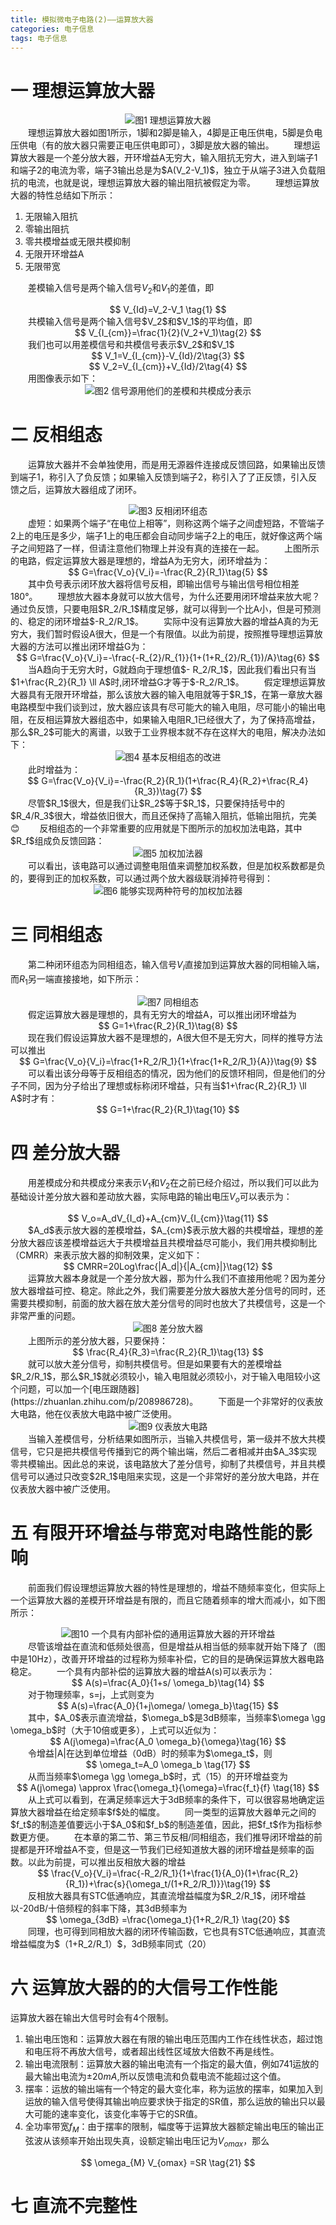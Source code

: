 ```yaml
---
title: 模拟微电子电路(2)——运算放大器
categories: 电子信息  
tags: 电子信息 
---
```


# 一 理想运算放大器
<div align=center><img src="/public/image/模拟微电子/理想运算放大器.jpg"/>图1 理想运算放大器</div>
　　理想运算放大器如图1所示，1脚和2脚是输入，4脚是正电压供电，5脚是负电压供电（有的放大器只需要正电压供电即可），3脚是放大器的输出。  
　　理想运算放大器是一个差分放大器，开环增益A无穷大，输入阻抗无穷大，进入到端子1和端子2的电流为零，端子3输出总是为$A(V_2-V_1)$，独立于从端子3进入负载阻抗的电流，也就是说，理想运算放大器的输出阻抗被假定为零。  
　　理想运算放大器的特性总结如下所示：

1. 无限输入阻抗
2. 零输出阻抗
3. 零共模增益或无限共模抑制
4. 无限开环增益A
5. 无限带宽

　　差模输入信号是两个输入信号$V_2$和$V_1$的差值，即
<div><center>
$$ 
V_{Id}=V_2-V_1 \tag{1} 
$$
</center></div>   
　　共模输入信号是两个输入信号$V_2$和$V_1$的平均值，即
<div><center>
$$ 
V_{I_{cm}}=\frac{1}{2}(V_2+V_1)\tag{2} 
$$
</center></div> 
　　我们也可以用差模信号和共模信号表示$V_2$和$V_1$
<div><center>
$$ 
V_1=V_{I_{cm}}-V_{Id}/2\tag{3} 
$$
</center></div> 
<div><center>
$$ 
V_2=V_{I_{cm}}+V_{Id}/2\tag{4} 
$$
</center></div> 
　　用图像表示如下：
<div align=center><img src="/public/image/模拟微电子/信号源用他们的差模和共模成分表示.jpg"/>图2 信号源用他们的差模和共模成分表示</div>

# 二 反相组态
　　运算放大器并不会单独使用，而是用无源器件连接成反馈回路，如果输出反馈到端子1，称引入了负反馈；如果输入反馈到端子2，称引入了了正反馈，引入反馈之后，运算放大器组成了闭环。
<div align=center><img src="/public/image/模拟微电子/反相闭环组态.jpg"/>图3 反相闭环组态</div>
　　虚短：如果两个端子“在电位上相等”，则称这两个端子之间虚短路，不管端子2上的电压是多少，端子1上的电压都会自动同步端子2上的电压，就好像这两个端子之间短路了一样，但请注意他们物理上并没有真的连接在一起。  
　　上图所示的电路，假定运算放大器是理想的，增益A为无穷大，闭环增益为：
<div><center>
$$ 
G=\frac{V_o}{V_i}=-\frac{R_2}{R_1}\tag{5} 
$$
</center></div>
　　其中负号表示闭环放大器将信号反相，即输出信号与输出信号相位相差180°。  
　　理想放大器本身就可以放大信号，为什么还要用闭环增益来放大呢？通过负反馈，只要电阻$R_2/R_1$精度足够，就可以得到一个比A小，但是可预测的、稳定的闭环增益$-R_2/R_1$。  
　　实际中没有运算放大器的增益A真的为无穷大，我们暂时假设A很大，但是一个有限值。以此为前提，按照推导理想运算放大器的方法可以推出闭环增益G为：
<div><center>
$$ 
G=\frac{V_o}{V_i}=-\frac{-R_{2}/R_{1}}{1+(1+R_{2}/R_{1})/A}\tag{6} 
$$
</center></div>
　　当A趋向于无穷大时，G就趋向于理想值$- R_2/R_1$，因此我们看出只有当$1+\frac{R_2}{R_1} \ll A$时,闭环增益G才等于$-R_2/R_1$。  
　　假定理想运算放大器具有无限开环增益，那么该放大器的输入电阻就等于$R_1$，在第一章放大器电路模型中我们谈到过，放大器应该具有尽可能大的输入电阻，尽可能小的输出电阻，在反相运算放大器组态中，如果输入电阻R_1已经很大了，为了保持高增益，那么$R_2$可能大的离谱，以致于工业界根本就不存在这样大的电阻，解决办法如下：
<div align=center><img src="/public/image/模拟微电子/基本反相组态的改进.jpg"/>图4 基本反相组态的改进</div>
　　此时增益为：
<div><center>
$$ 
G=\frac{V_o}{V_i}=-\frac{R_2}{R_1}(1+\frac{R_4}{R_2}+\frac{R_4}{R_3})\tag{7} 
$$
</center></div>
　　尽管$R_1$很大，但是我们让$R_2$等于$R_1$，只要保持括号中的$R_4/R_3$很大，增益依旧很大，而且还保持了高输入阻抗，低输出阻抗，完美😊  
　　反相组态的一个非常重要的应用就是下图所示的加权加法电路，其中$R_f$组成负反馈回路：  
<div align=center><img src="/public/image/模拟微电子/加权加法器.jpg"/>图5 加权加法器</div>
　　可以看出，该电路可以通过调整电阻值来调整加权系数，但是加权系数都是负的，要得到正的加权系数，可以通过两个放大器级联消掉符号得到：

<div align=center><img src="/public/image/模拟微电子/能够实现两种符号的加权加法器.jpg"/>图6 能够实现两种符号的加权加法器</div>

# 三 同相组态
　　第二种闭环组态为同相组态，输入信号$V_I$直接加到运算放大器的同相输入端，而$R_1$另一端直接接地，如下所示：
<div align=center><img src="/public/image/模拟微电子/同相组态.jpg"/>图7 同相组态</div>
　　假定运算放大器是理想的，具有无穷大的增益A，可以推出闭环增益为 
<div><center>
$$ 
G=1+\frac{R_2}{R_1}\tag{8} 
$$
</center></div>
　　现在我们假设运算放大器不是理想的，A很大但不是无穷大，同样的推导方法可以推出
<div><center>
$$ 
G=\frac{V_o}{V_i}=\frac{1+R_2/R_1}{1+\frac{1+R_2/R_1}{A}}\tag{9} 
$$
</center></div>
　　可以看出该分母等于反相组态的情况，因为他们的反馈环相同，但是他们的分子不同，因为分子给出了理想或标称闭环增益，只有当$1+\frac{R_2}{R_1} \ll A$时才有：
<div><center>
$$ 
G=1+\frac{R_2}{R_1}\tag{10} 
$$
</center></div>

# 四 差分放大器
　　用差模成分和共模成分来表示$V_1$和$V_2$在之前已经介绍过，所以我们可以此为基础设计差分放大器和差动放大器，实际电路的输出电压$V_o$可以表示为：
<div><center>
$$ 
V_o=A_dV_{I_d}+A_{cm}V_{I_{cm}}\tag{11} 
$$
</center></div>
　　$A_d$表示放大器的差模增益，$A_{cm}$表示放大器的共模增益，理想的差分放大器应该差模增益远大于共模增益且共模增益尽可能小，我们用共模抑制比（CMRR）来表示放大器的抑制效果，定义如下：
<div><center>
$$ 
CMRR=20Log\frac{|A_d|}{|A_{cm}|}\tag{12} 
$$
</center></div>
　　运算放大器本身就是一个差分放大器，那为什么我们不直接用他呢？因为差分放大器增益可控、稳定。除此之外，我们需要差分放大器放大差分信号的同时，还需要共模抑制，前面的放大器在放大差分信号的同时也放大了共模信号，这是一个非常严重的问题。
<div align=center><img src="/public/image/模拟微电子/差分放大器.jpg"/>图8 差分放大器</div>
　　上图所示的差分放大器，只要保持：
<div><center>
$$ 
\frac{R_4}{R_3}=\frac{R_2}{R_1}\tag{13} 
$$
</center></div>
　　就可以放大差分信号，抑制共模信号。但是如果要有大的差模增益$R_2/R_1$，那么$R_1$就必须较小，输入电阻就必须较小，对于输入电阻较小这个问题，可以加一个[电压跟随器](https://zhuanlan.zhihu.com/p/208986728)。  
　　下面是一个非常好的仪表放大电路，他在仪表放大电路中被广泛使用。


<div align=center><img src="/public/image/模拟微电子/仪表放大电路.jpg"/>图9 仪表放大电路</div>
　　当输入差模信号，分析结果如图所示，当输入共模信号，第一级并不放大共模信号，它只是把共模信号传播到它的两个输出端，然后二者相减并由$A_3$实现零共模输出。因此总的来说，该电路放大了差分信号，抑制了共模信号，并且共模信号可以通过只改变$2R_1$电阻来实现，这是一个非常好的差分放大电路，并在仪表放大器中被广泛使用。

# 五 有限开环增益与带宽对电路性能的影响
　　前面我们假设理想运算放大器的特性是理想的，增益不随频率变化，但实际上一个运算放大器的差模开环增益是有限的，而且它随着频率的增大而减小，如下图所示：
<div align=center><img src="/public/image/模拟微电子/一个具有内部补偿的通用运算放大器的开环增益.jpg"/>图10 一个具有内部补偿的通用运算放大器的开环增益</div>
　　尽管该增益在直流和低频处很高，但是增益从相当低的频率就开始下降了（图中是10Hz），改善开环增益的过程称为频率补偿，它的目的是确保运算放大器电路稳定。  
　　一个具有内部补偿的运算放大器的增益A(s)可以表示为：
<div><center>
$$ 
A(s)=\frac{A_0}{1+s/ \omega_b}\tag{14} 
$$
</center></div>
　　对于物理频率，s=j，上式则变为
<div><center>
$$ 
A(s)=\frac{A_0}{1+j\omega/ \omega_b}\tag{15} 
$$
</center></div>
　　其中，$A_0$表示直流增益，$\omega_b$是3dB频率，当频率$\omega \gg \omega_b$时（大于10倍或更多），上式可以近似为：
<div><center>
$$ 
A(j\omega)=\frac{A_0 \omega_b}{\omega}\tag{16} 
$$
</center></div>
　　令增益|A|在达到单位增益（0dB）时的频率为$\omega_t$，则
<div><center>
$$ 
\omega_t=A_0 \omega_b \tag{17} 
$$
</center></div>
　　从而当频率$\omega \gg \omega_b$时，式（15）的开环增益变为
<div><center>
$$ 
A(j\omega) \approx \frac{\omega_t}{\omega}=\frac{f_t}{f} \tag{18} 
$$
</center></div>
　　从上式可以看到，在满足频率远大于3dB频率的条件下，可以很容易地确定运算放大器增益在给定频率$f$处的幅度。  
　　同一类型的运算放大器单元之间的$f_t$的制造差值要远小于$A_0$和$f_b$的制造差值，因此，把$f_t$作为指标参数更方便。  
　　在本章的第二节、第三节反相/同相组态，我们推导闭环增益的前提都是开环增益A不变，但是这一节我们已经知道放大器的闭环增益是频率的函数。以此为前提，可以推出反相放大器的增益
<div><center>
$$ 
\frac{V_o}{V_i}=\frac{-R_2/R_1}{1+\frac{1}{A_0}(1+\frac{R_2}{R_1})+\frac{s}{\omega_t/(1+R_2/R_1)}}\tag{19} 
$$
</center></div>
　　反相放大器具有STC低通响应，其直流增益幅度为$R_2/R_1$，闭环增益以-20dB/十倍频程的斜率下降，其3dB频率为
<div><center>
$$ 
\omega_{3dB} =\frac{\omega_t}{1+R_2/R_1} \tag{20} 
$$
</center></div>
　　同理，也可得到同相放大器的闭环传输函数，它也具有STC低通响应，其直流增益幅度为$（1+R_2/R_1）$，3dB频率同式（20）

# 六 运算放大器的的大信号工作性能
运算放大器在输出大信号时会有4个限制。
1. 输出电压饱和：运算放大器在有限的输出电压范围内工作在线性状态，超过饱和电压将不再放大信号，或者超出线性区域放大倍数不再是线性。
2. 输出电流限制：运算放大器的输出电流有一个指定的最大值，例如741运放的最大输出电流为$\pm 20mA$,所以反馈电流和负载电流不能超过这个值。
3. 摆率：运放的输出端有一个特定的最大变化率，称为运放的摆率，如果加入到运放的输入信号使得其输出响应要求快于指定的SR值，那么运放的输出只以最大可能的速率变化，该变化率等于它的SR值。
4. 全功率带宽$f_M$：由于摆率的限制，幅度等于运算放大器额定输出电压的输出正弦波从该频率开始出现失真，设额定输出电压记为$V_{omax}$，那么
<div><center>
$$ 
\omega_{M} V_{omax} =SR \tag{21} 
$$
</center></div>

# 七 直流不完整性























